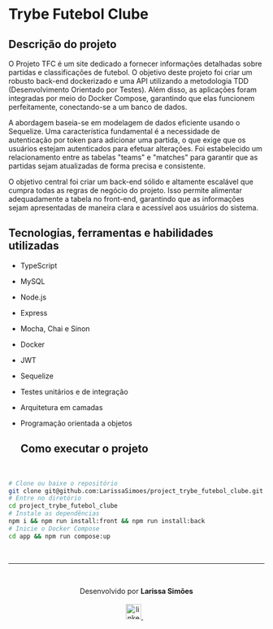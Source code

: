 # Trybe Futebol Clube

## Descrição do projeto

O Projeto TFC é um site dedicado a fornecer informações detalhadas sobre partidas e classificações de futebol. O objetivo deste projeto foi criar um robusto back-end dockerizado e uma API utilizando a metodologia TDD (Desenvolvimento Orientado por Testes). Além disso, as aplicações foram integradas por meio do Docker Compose, garantindo que elas funcionem perfeitamente, conectando-se a um banco de dados.

A abordagem baseia-se em modelagem de dados eficiente usando o Sequelize. Uma característica fundamental é a necessidade de autenticação por token para adicionar uma partida, o que exige que os usuários estejam autenticados para efetuar alterações. Foi estabelecido um relacionamento entre as tabelas "teams" e "matches" para garantir que as partidas sejam atualizadas de forma precisa e consistente.

O objetivo central foi criar um back-end sólido e altamente escalável que cumpra todas as regras de negócio do projeto. Isso permite alimentar adequadamente a tabela no front-end, garantindo que as informações sejam apresentadas de maneira clara e acessível aos usuários do sistema.

## Tecnologias, ferramentas e habilidades utilizadas
- TypeScript
- MySQL
- Node.js 
-  Express
- Mocha, Chai e Sinon
- Docker
- JWT
- Sequelize
- Testes unitários e de integração
- Arquitetura em camadas
- Programação orientada a objetos

  ## Como executar o projeto

<br/>

```bash
# Clone ou baixe o repositório
git clone git@github.com:LarissaSimoes/project_trybe_futebol_clube.git
# Entre no diretório
cd project_trybe_futebol_clube
# Instale as dependências
npm i && npm run install:front && npm run install:back
# Inicie o Docker Compose
cd app && npm run compose:up
```

<br /><hr /><br />

<p align='center'>
  Desenvolvido por <b>Larissa Simões</b>
  <br/><br/>

  <a href="https://www.linkedin.com/in/dev-larissa-carneiro-simoes/">
    <img alt="linkedIn" height="30px" src="https://i.imgur.com/TQRXxhT.png" />
  </a>
  &nbsp;&nbsp;
</p>

